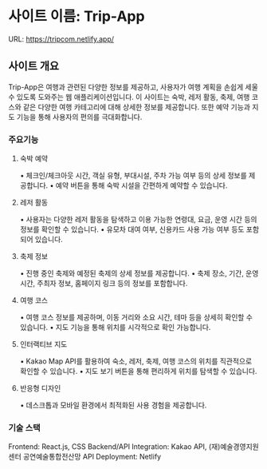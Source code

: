 # 사이트 이름: Trip-App

URL: https://tripcom.netlify.app/

## 사이트 개요

Trip-App은 여행과 관련된 다양한 정보를 제공하고, 사용자가 여행 계획을 손쉽게 세울 수 있도록 도와주는 웹 애플리케이션입니다. 이 사이트는 숙박, 레저 활동, 축제, 여행 코스와 같은 다양한 여행 카테고리에 대해 상세한 정보를 제공합니다. 또한 예약 기능과 지도 기능을 통해 사용자의 편의를 극대화합니다.

### 주요기능

1.	숙박 예약

	•	체크인/체크아웃 시간, 객실 유형, 부대시설, 주차 가능 여부 등의 상세 정보를 제공합니다.
	•	예약 버튼을 통해 숙박 시설을 간편하게 예약할 수 있습니다.


2.	레저 활동

	•	사용자는 다양한 레저 활동을 탐색하고 이용 가능한 연령대, 요금, 운영 시간 등의 정보를 확인할 수 있습니다.
	•	유모차 대여 여부, 신용카드 사용 가능 여부 등도 포함되어 있습니다.


3.	축제 정보

	•	진행 중인 축제와 예정된 축제의 상세 정보를 제공합니다.
	•	축제 장소, 기간, 운영 시간, 주최자 정보, 홈페이지 링크 등의 정보를 포함합니다.


4.	여행 코스

	•	여행 코스 정보를 제공하며, 이동 거리와 소요 시간, 테마 등을 상세히 확인할 수 있습니다.
	•	지도 기능을 통해 위치를 시각적으로 확인 가능합니다.


5.	인터랙티브 지도

	•	Kakao Map API를 활용하여 숙소, 레저, 축제, 여행 코스의 위치를 직관적으로 확인할 수 있습니다.
	•	지도 보기 버튼을 통해 편리하게 위치를 탐색할 수 있습니다.


6.	반응형 디자인

	•	데스크톱과 모바일 환경에서 최적화된 사용 경험을 제공합니다.

### 기술 스택

Frontend: React.js, CSS
Backend/API Integration: Kakao API, (재)예술경영지원센터 공연예술통합전산망 API
Deployment: Netlify

